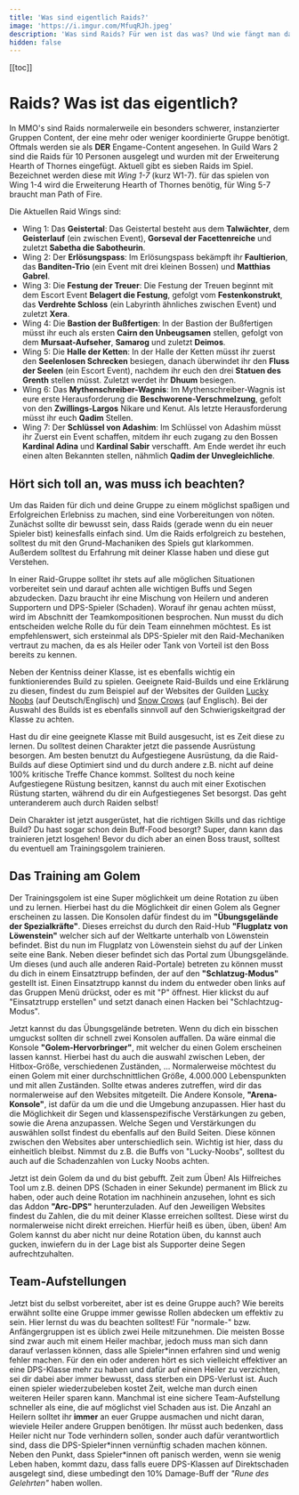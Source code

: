 ```yaml
---
title: 'Was sind eigentlich Raids?'
image: 'https://i.imgur.com/MfuqRJh.jpeg'
description: 'Was sind Raids? Für wen ist das was? Und wie fängt man damit an?'
hidden: false
---
```


[[toc]]

# Raids? Was ist das eigentlich?

In MMO's sind Raids normalerweile ein besonders schwerer, instanzierter Gruppen Content, der eine mehr oder weniger koordinierte Gruppe benötigt. Oftmals werden sie als **DER** Engame-Content angesehen. In Guild Wars 2 sind die Raids für 10 Personen ausgelegt und wurden mit der Erweiterung Hearth of Thornes eingefügt. 
Aktuell gibt es sieben Raids im Spiel. Bezeichnet werden diese mit *Wing 1-7* (kurz W1-7). für das spielen von Wing 1-4 wird die Erweiterung Hearth of Thornes benötig, für Wing 5-7 braucht man Path of Fire.

Die Aktuellen Raid Wings sind:
- Wing 1: Das **Geistertal**:
            Das Geistertal besteht aus dem **Talwächter**, dem **Geisterlauf** (ein zwischen Event), **Gorseval der Facettenreiche** und zuletzt **Sabetha die Sabotheurin**.
- Wing 2: Der **Erlösungspass**:
            Im Erlösungspass bekämpft ihr **Faultierion**, das **Banditen-Trio** (ein Event mit drei kleinen Bossen) und **Matthias Gabrel**.
- Wing 3: Die **Festung der Treuer**:
            Die Festung der Treuen beginnt mit dem Escort Event **Belagert die Festung**, gefolgt vom **Festenkonstrukt**, das **Verdrehte Schloss** (ein Labyrinth ähnliches zwischen Event) und zuletzt **Xera**.
- Wing 4: Die **Bastion der Bußfertigen**:
            In der Bastion der Bußfertigen müsst ihr euch als ersten **Cairn den Unbeugsamen** stellen, gefolgt von dem **Mursaat-Aufseher**, **Samarog** und zuletzt **Deimos**.
- Wing 5: Die **Halle der Ketten**:
            In der Halle der Ketten müsst ihr zuerst den **Seelenlosen Schrecken** besiegen, danach überwindet ihr den **Fluss der Seelen** (ein Escort Event), nachdem ihr euch den drei **Statuen des Grenth** stellen müsst. Zuletzt werdet ihr **Dhuum** besiegen.
- Wing 6: Das **Mythenschreiber-Wagnis**:
            Im Mythenschreiber-Wagnis ist eure erste Herausforderung die **Beschworene-Verschmelzung**, gefolt von den **Zwillings-Largos** Nikare und Kenut. Als letzte Herausforderung müsst ihr euch **Qadim** Stellen.
- Wing 7: Der **Schlüssel von Adashim**:
            Im Schlüssel von Adashim müsst ihr Zuerst ein Event schaffen, mitdem ihr euch zugang zu den Bossen **Kardinal Adina** und **Kardinal Sabir** verschafft. Am Ende werdet ihr euch einen alten Bekannten stellen, nähmlich **Qadim der Unvegleichliche**.

## Hört sich toll an, was muss ich beachten?

Um das Raiden für dich und deine Gruppe zu einem möglichst spaßigen und Erfolgreichen Erlebniss zu machen, sind eine Vorbereitungen von nöten. Zunächst sollte dir bewusst sein, dass Raids (gerade wenn du ein neuer Spieler bist) keinesfalls einfach sind. Um die Raids erfolgreich zu bestehen, solltest du mit den Grund-Machaniken des Spiels gut klarkommen. Außerdem solltest du Erfahrung mit deiner Klasse haben und diese gut Verstehen. 

In einer Raid-Gruppe solltet ihr stets auf alle möglichen Situationen vorbereitet sein und darauf achten alle wichtigen Buffs und Segen abzudecken. Dazu braucht ihr eine Mischung von Heilern und anderen Supportern und DPS-Spieler (Schaden). Worauf ihr genau achten müsst, wird im Abschnitt der Teamkompositionen besprochen.
Nun musst du dich entscheiden welche Rolle du für dein Team einnehmen möchtest. Es ist empfehlenswert, sich ersteinmal als DPS-Spieler mit den Raid-Mechaniken vertraut zu machen, da es als Heiler oder Tank von Vorteil ist den Boss bereits zu kennen.

Neben der Kentniss deiner Klasse, ist es ebenfalls wichtig ein funktionierendes Build zu spielen. Geeignete Raid-Builds und eine Erklärung zu diesen, findest du zum Beispiel auf der Websites der Guilden [Lucky Noobs](https://lucky-noobs.com/) (auf Deutsch/Englisch) und [Snow Crows](https://snowcrows.com/) (auf Englisch). Bei der Auswahl des Builds ist es ebenfalls sinnvoll auf den Schwierigskeitgrad der Klasse zu achten.

Hast du dir eine geeignete Klasse mit Build ausgesucht, ist es Zeit diese zu lernen. Du solltest deinen Charakter jetzt die passende Ausrüstung besorgen. Am besten benutzt du Aufgestiegene Ausrüstung, da die Raid-Builds auf diese Optimiert sind und du durch andere z.B. nicht auf deine 100% kritische Treffe Chance kommst. Solltest du noch keine Aufgestiegene Rüstung besitzen, kannst du auch mit einer Exotischen Rüstung starten, während du dir ein Aufgestiegenes Set besorgst. Das geht unteranderem auch durch Raiden selbst! 

Dein Charakter ist jetzt ausgerüstet, hat die richtigen Skills und das richtige Build? Du hast sogar schon dein Buff-Food besorgt? Super, dann kann das trainieren jetzt losgehen! Bevor du dich aber an einen Boss traust, solltest du eventuell am Trainingsgolem trainieren.

## Das Training am Golem

Der Trainingsgolem ist eine Super möglichkeit um deine Rotation zu üben und zu lernen. Hierbei hast du die Möglichkeit dir einen Golem als Gegner erscheinen zu lassen. Die Konsolen dafür findest du im **"Übungsgelände der Spezialkräfte"**. Dieses erreichst du durch den Raid-Hub **"Flugplatz von Löwenstein"** welcher sich auf der Weltkarte unterhalb von Löwenstein befindet. Bist du nun im Flugplatz von Löwenstein siehst du auf der Linken seite eine Bank. Neben dieser befindet sich das Portal zum Übungsgelände. Um dieses (und auch alle anderen Raid-Portale) betreten zu können musst du dich in einem Einsatztrupp befinden, der auf den **"Schlatzug-Modus"** gestellt ist. Einen Einsatztrupp kannst du indem du entweder oben links auf das Gruppen Menü drückst, oder es mit "P" öffnest. Hier klickst du auf "Einsatztrupp erstellen" und setzt danach einen Hacken bei "Schlachtzug-Modus". 

Jetzt kannst du das Übungsgelände betreten. Wenn du dich ein bisschen umguckst sollten dir schnell zwei Konsolen auffallen. Da wäre einmal die Konsole **"Golem-Hervorbringer"**, mit welcher du einen Golem erscheinen lassen kannst. Hierbei hast du auch die auswahl zwischen Leben, der Hitbox-Größe, verschiedenen Zuständen, ...
Normalerweise möchtest du einen Golem mit einer durchschnittlichen Größe, 4.000.000 Lebenspunkten und mit allen Zuständen. Sollte etwas anderes zutreffen, wird dir das normalerweise auf den Websites mitgeteilt. 
Die Andere Konsole, **"Arena-Konsole"**, ist dafür da um die und die Umgebung anzupassen. Hier hast du die Möglichkeit dir Segen und klassenspezifische Verstärkungen zu geben, sowie die Arena anzupassen. Welche Segen und Verstärkungen du auswählen sollst findest du ebenfalls auf den Build Seiten. Diese können zwischen den Websites aber unterschiedlich sein. Wichtig ist hier, dass du einheitlich bleibst. Nimmst du z.B. die Buffs von "Lucky-Noobs", solltest du auch auf die Schadenzahlen von Lucky Noobs achten. 

Jetzt ist dein Golem da und du bist gebufft. Zeit zum Üben! Als Hilfreiches Tool um z.B. deinen DPS (Schaden in einer Sekunde) permanent im Blick zu haben, oder auch deine Rotation im nachhinein anzusehen, lohnt es sich das Addon **"Arc-DPS"** herunterzuladen. 
Auf den Jeweiligen Websites findest du Zahlen, die du mit deiner Klasse erreichen solltest. Diese wirst du normalerweise nicht direkt erreichen. Hierfür heiß es üben, üben, üben! 
Am Golem kannst du aber nicht nur deine Rotation üben, du kannst auch gucken, inwiefern du in der Lage bist als Supporter deine Segen aufrechtzuhalten. 

## Team-Aufstellungen

Jetzt bist du selbst vorbereitet, aber ist es deine Gruppe auch? Wie bereits erwähnt sollte eine Gruppe immer gewisse Rollen abdecken um effektiv zu sein. Hier lernst du was du beachten solltest! 
Für "normale-" bzw. Anfängergruppen ist es üblich zwei Heile mitzunehmen. Die meisten Bosse sind zwar auch mit einem Heiler machbar, jedoch muss man sich dann darauf verlassen können, dass alle Spieler\*innen erfahren sind und wenig fehler machen. Für den ein oder anderen hört es sich vielleicht effektiver an eine DPS-Klasse mehr zu haben und dafür auf einen Heiler zu verzichten, sei dir dabei aber immer bewusst, dass sterben ein DPS-Verlust ist. Auch einen spieler wiederzubeleben kostet Zeit, welche man durch einen weiteren Heiler sparen kann. Manchmal ist eine sichere Team-Aufstellung schneller als eine, die auf möglichst viel Schaden aus ist. Die Anzahl an Heilern solltet ihr **immer** an euer Gruppe ausmachen und nicht daran, wieviele Heiler andere Gruppen benötigen. Ihr müsst auch bedenken, dass Heiler nicht nur Tode verhindern sollen, sonder auch dafür verantwortlich sind, dass die DPS-Spieler\*innen vernünftig schaden machen können. Neben den Punkt, dass Spieler\*innen oft panisch werden, wenn sie wenig Leben haben, kommt dazu, dass falls euere DPS-Klassen auf Direktschaden ausgelegt sind, diese umbedingt den 10% Damage-Buff der *"Rune des Gelehrten"* haben wollen.
